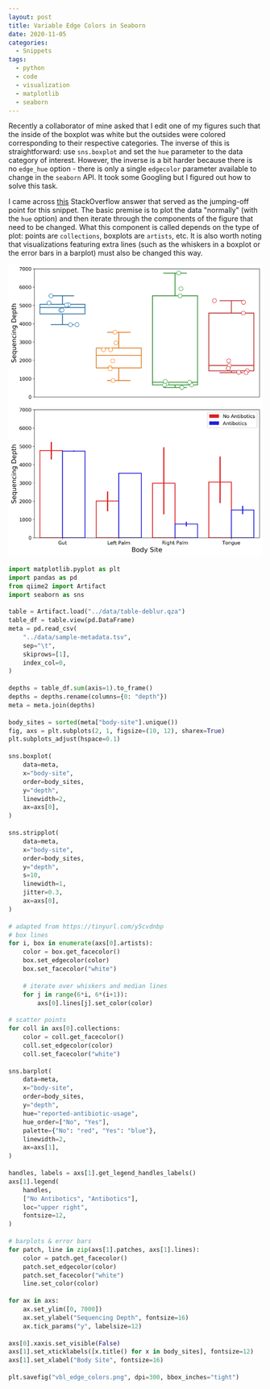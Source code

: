 ```yaml
---
layout: post
title: Variable Edge Colors in Seaborn
date: 2020-11-05
categories:
  - Snippets
tags:
  - python
  - code
  - visualization
  - matplotlib
  - seaborn
---
```


Recently a collaborator of mine asked that I edit one of my figures such that the inside of the boxplot was white but the outsides were colored corresponding to their respective categories. The inverse of this is straightforward: use `sns.boxplot` and set the `hue` parameter to the data category of interest. However, the inverse is a bit harder because there is no `edge_hue` option - there is only a single `edgecolor` parameter available to change in the `seaborn` API. It took some Googling but I figured out how to solve this task.

I came across [this](https://stackoverflow.com/questions/36874697/how-to-edit-properties-of-whiskers-fliers-caps-etc-in-seaborn-boxplot/36893152#36893152) StackOverflow answer that served as the jumping-off point for this snippet. The basic premise is to plot the data "normally" (with the `hue` option) and then iterate through the components of the figure that need to be changed. What this component is called depends on the type of plot: points are `collections`, boxplots are `artists`, etc. It is also worth noting that visualizations featuring extra lines (such as the whiskers in a boxplot or the error bars in a barplot) must also be changed this way.

![vbl_edge_colors](../assets/imgs/vbl_edge_colors.png)


```python
import matplotlib.pyplot as plt
import pandas as pd
from qiime2 import Artifact
import seaborn as sns

table = Artifact.load("../data/table-deblur.qza")
table_df = table.view(pd.DataFrame)
meta = pd.read_csv(
    "../data/sample-metadata.tsv",
    sep="\t",
    skiprows=[1],
    index_col=0,
)

depths = table_df.sum(axis=1).to_frame()
depths = depths.rename(columns={0: "depth"})
meta = meta.join(depths)

body_sites = sorted(meta["body-site"].unique())
fig, axs = plt.subplots(2, 1, figsize=(10, 12), sharex=True)
plt.subplots_adjust(hspace=0.1)

sns.boxplot(
    data=meta,
    x="body-site",
    order=body_sites,
    y="depth",
    linewidth=2,
    ax=axs[0],
)

sns.stripplot(
    data=meta,
    x="body-site",
    order=body_sites,
    y="depth",
    s=10,
    linewidth=1,
    jitter=0.3,
    ax=axs[0],
)

# adapted from https://tinyurl.com/y5cvdnbp
# box lines
for i, box in enumerate(axs[0].artists):
    color = box.get_facecolor()
    box.set_edgecolor(color)
    box.set_facecolor("white")

    # iterate over whiskers and median lines
    for j in range(6*i, 6*(i+1)):
        axs[0].lines[j].set_color(color)

# scatter points
for coll in axs[0].collections:
    color = coll.get_facecolor()
    coll.set_edgecolor(color)
    coll.set_facecolor("white")

sns.barplot(
    data=meta,
    x="body-site",
    order=body_sites,
    y="depth",
    hue="reported-antibiotic-usage",
    hue_order=["No", "Yes"],
    palette={"No": "red", "Yes": "blue"},
    linewidth=2,
    ax=axs[1],
)

handles, labels = axs[1].get_legend_handles_labels()
axs[1].legend(
    handles,
    ["No Antibotics", "Antibotics"],
    loc="upper right",
    fontsize=12,
)

# barplots & error bars
for patch, line in zip(axs[1].patches, axs[1].lines):
    color = patch.get_facecolor()
    patch.set_edgecolor(color)
    patch.set_facecolor("white")
    line.set_color(color)

for ax in axs:
    ax.set_ylim([0, 7000])
    ax.set_ylabel("Sequencing Depth", fontsize=16)
    ax.tick_params("y", labelsize=12)

axs[0].xaxis.set_visible(False)
axs[1].set_xticklabels([x.title() for x in body_sites], fontsize=12)
axs[1].set_xlabel("Body Site", fontsize=16)

plt.savefig("vbl_edge_colors.png", dpi=300, bbox_inches="tight")
```

